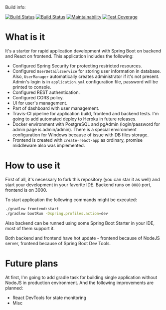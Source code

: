 Build info:

[![Build Status](https://travis-ci.org/aabarmin/spring-react-starter.svg?branch=DEV)](https://travis-ci.org/aabarmin/spring-react-starter)
[![Build Status](https://travis-ci.org/aabarmin/spring-react-starter.svg?branch=master)](https://travis-ci.org/aabarmin/spring-react-starter) 
[![Maintainability](https://api.codeclimate.com/v1/badges/93ff81e63c656b57872c/maintainability)](https://codeclimate.com/github/aabarmin/spring-react-starter/maintainability)
[![Test Coverage](https://api.codeclimate.com/v1/badges/93ff81e63c656b57872c/test_coverage)](https://codeclimate.com/github/aabarmin/spring-react-starter/test_coverage)

What is it
=

It's a starter for rapid application development with Spring Boot on backend and React on frontend. This application includes the following:
* Configured Spring Security for protecting restricted resources.
* Configured `UserDetailsService` for storing user information in database. Also, `UserManager` automatically creates administrator if
it's not present. Admin's login is in `application.yml` configuration file, password will be printed to console. 
* Configured REST authentication.
* Configured CORS policy. 
* UI for user's management. 
* Part of dashboard with user management. 
* Travis-CI pipeline for application build, frontend and backend tests. I'm going to add automated deploy to Heroku in future releases.
* Docker environment with PostgreSQL and pgAdmin (login/password for admin page is admin/admin). There is a special environment configuration
for Windows because of issue with DB files storage.
* Frontend is created with `create-react-app` as ordinary, promise middleware also was implemented.

How to use it
=

First of all, it's necessary to fork this repository (you can star it as well) and start your development in your favorite IDE. Backend
runs on `8080` port, frontend is on 3000. 

To start application the following commands might be executed:

```bash
./gradlew frontend:start
./gradlew bootRun -Dspring.profiles.action=dev
```

Also backend can be runned using some Spring Boot Starter in your IDE, most of them support it. 

Both backend and frontend have hot update - frontend because of NodeJS server, frontend because of Spring Boot Dev Tools. 

Future plans
=

At first, I'm going to add gradle task for building single application without NodeJS in production environment. And the following
improvements are planned:
* React DevTools for state monitoring
* Misc